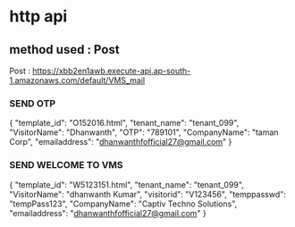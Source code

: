 # http api

## method used : Post

Post : https://xbb2en1awb.execute-api.ap-south-1.amazonaws.com/default/VMS_mail

### SEND OTP 

{
  "template_id": "O152016.html",
  "tenant_name": "tenant_099",
  "VisitorName": "Dhanwanth",
  "OTP": "789101",
  "CompanyName": "taman Corp",
  "emailaddress": "dhanwanthfofficial27@gmail.com"
}

### SEND WELCOME TO VMS

{
  "template_id": "W5123151.html",
  "tenant_name": "tenant_099",
  "VisitorName": "dhanwanth Kumar",
  "visitorid": "V123456",
  "temppasswd": "tempPass123",
  "CompanyName": "Captiv Techno Solutions",
  "emailaddress": "dhanwanthfofficial27@gmail.com"
}